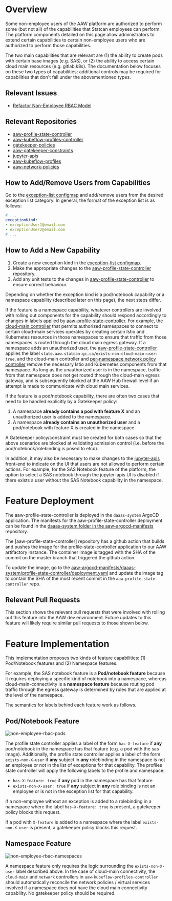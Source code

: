 # Overview

Some non-employee users of the AAW platform are authorized to perform some (but not all) of the capabilities that Statcan employees can perform. The platform components detailed on this page allow administrators to extend certain capabilities to certain non-employee users who are authorized to perform those capabilities.

The two main capabilities that are relevant are (1) the ability to create pods with certain base images (e.g. SAS), or (2) the ability to access certain cloud main resources (e.g. gitlab.k8s). The documentation below focuses on these two types of capabilities; additional controls may be required for capabilities that don't fall under the abovementioned types.

## Relevant Issues

- [Refactor Non-Employee RBAC Model](https://github.com/StatCan/daaas/issues/1335)

## Relevant Repositories

- [aaw-profile-state-controller](https://github.com/StatCan/aaw-profile-state-controller)
- [aaw-kubeflow-profiles-controller](https://github.com/StatCan/aaw-kubeflow-profiles-controller)
- [gatekeeper-policies](https://github.com/StatCan/gatekeeper-policies)
- [aaw-gatekeeper-constraints](https://github.com/StatCan/aaw-gatekeeper-constraints)
- [jupyter-apis](https://github.com/StatCan/jupyter-apis)
- [aaw-kubeflow-profiles](https://github.com/StatCan/aaw-kubeflow-profiles)
- [aaw-network-policies](https://github.com/StatCan/aaw-network-policies)

## How to Add/Remove Users from Capabilities

Go to the [exception-list configmap](https://github.com/StatCan/aaw-kubeflow-profiles/blob/%40cbrown/1335-non-employee-rbac/non-employee-exceptions-config.jsonnet) and add/remove users from the desired exception list category. In general, the format of the exception list is as follows:

```yaml
# ...
exceptionKind:
- exceptionUser1@email.com
- exceptionUser2@email.com
# ...
```

## How to Add a New Capability

1. Create a new exception kind in the [exception-list configmap](https://github.com/StatCan/aaw-kubeflow-profiles/blob/%40cbrown/1335-non-employee-rbac/non-employee-exceptions-config.jsonnet).
2. Make the appropriate changes to the [aaw-profile-state-controller](https://github.com/StatCan/aaw-profile-state-controller) repository.
3. Add any unit tests to the changes in [aaw-profile-state-controller](https://github.com/StatCan/aaw-profile-state-controller) to ensure correct behaviour.

Depending on whether the exception kind is a pod/notebook capability or a namespace capability (described later on this page), the next steps differ.

If the feature is a namespace capability, whatever controllers are involved with rolling out components for the capability should respond accordingly to changes in labels applied by [aaw-profile-state-controller](https://github.com/StatCan/aaw-profile-state-controller). For example, the [cloud-main controller](https://github.com/StatCan/aaw-kubeflow-profiles-controller/blob/main/cmd/cloud-main.go) that permits authorized namespaces to connect to certain cloud-main services operates by creating certain Istio and Kubernetes resources in those namespaces to ensure that traffic from those namespaces is routed through the cloud main egress gateway. If a namespace adds an unauthorized user, the [aaw-profile-state-controller](https://github.com/StatCan/aaw-profile-state-controller) applies the label `state.aaw.statcan.gc.ca/exists-non-cloud-main-user: true`, and the cloud-main controller and [per-namespace network policy controller](https://github.com/StatCan/aaw-kubeflow-profiles-controller/blob/main/cmd/network.go) remove the necessary Istio and Kubernetes components from that namespace. As long as the unauthorized user is in the namespace, traffic from that namespace does not get routed through the cloud-main egress gateway, and is subsequently blocked at the AAW Hub firewall level if an attempt is made to communicate with cloud main services.

If the feature is a pod/notebook capability, there are often two cases that need to be handled explicitly by a Gatekeeper policy:

1. A namespace **already contains a pod with feature X** and an unauthorized user is added to the namespace.
2. A namespace **already contains an unauthorized user** and a pod/notebook with feature X is created in the namespace.

A Gatekeeper policy/constraint must be created for both cases so that the above scenarios are blocked at validating admission control (i.e. before the pod/notebook/rolebinding is posed to etcd).

In addition, it may also be necessary to make changes to the [jupyter-apis](https://github.com/StatCan/jupyter-apis) front-end to indicate on the UI that users are not allowed to perform certain actions. For example, for the SAS Notebook feature of the platform, the option to select a SAS notebook through the jupyter-apis UI is disabled if there exists a user without the SAS Notebook capability in the namespace.

# Feature Deployment

The aaw-profile-state-controller is deployed in the `daaas-system` ArgoCD application. The manifests for the aaw-profile-state-controller deployment can be found in the [daaas-system folder in the aaw-argocd-manifests](https://github.com/StatCan/aaw-argocd-manifests/tree/aaw-dev-cc-00/daaas-system/profile-state-controller) repository.

The [aaw-profile-state-controller] repository has a github action that builds and pushes the image for the profile-state-controller application to our AAW artifactory instance. The container image is tagged with the SHA of the commit on the master branch that triggered the github action.

To update the image, go to the [aaw-argocd-manifests/daaas-system/profile-state-controller/deployment.yaml](https://github.com/StatCan/aaw-argocd-manifests/tree/aaw-dev-cc-00/daaas-system/profile-state-controller/deployment.yaml) and update the image tag to contain the SHA of the most recent commit in the `aaw-profile-state-controller` repo.

## Relevant Pull Requests

This section shows the relevant pull requests that were involved with rolling out this feature into the AAW dev environment. Future updates to this feature will likely require similar pull requests to those shown below.



# Feature Implementation

This implementation proposes two kinds of feature capabilities: (1) Pod/Notebook features and (2) Namespace features.

For example, the SAS notebook feature is a **Pod/notebook feature** because it requires deploying a specific kind of notebook into a namespace, whereas cloud-main-connectivity is a **namespace feature** because routing pod traffic through the egress gateway is determined by rules that are applied at the level of the namespace.

The semantics for labels behind each feature work as follows.

## Pod/Notebook Feature

![non-employee-rbac-pods](non-employee-rbac-pod.png)

The profile state controller applies a label of the form `has-X-feature` if **any** pod/notebook in the namespace has that feature (e.g. a pod with the sas image). Additionally, the profile state controller applies a label of the form `exists-non-X-user` if **any** subject in **any** rolebinding in the namespace is not an employee or not in the list of exceptions for that capability. The profiles state controller will apply the following labels to the profile and namespace:

- `has-X-feature: true` if **any** pod in the namespace has that feature
- `exists-non-X-user: true` if **any** subject in **any** role binding is not an employee or is not in the exception list for that capability.

If a non-employee without an exception is added to a rolebinding in a namespace where the label `has-X-feature: true` is present, a gatekeeper policy blocks this request.

If a pod with `X-feature` is added to a namespace where the label `exists-non-X-user` is present, a gatekeeper policy blocks this request.

## Namespace Feature

![non-employee-rbac-namespaces](non-employee-rbac-ns.png)

A namespace feature only requires the logic surrounding the `exists-non-X-user` label described above. In the case of cloud-main connectivity, the `cloud-main` and `network` controllers in `aaw-kubeflow-profiles-controller` should automatically reconcile the network policies / virtual services involved if a namespace does not have the cloud main connectivity capability. No gatekeeper policy should be required.
